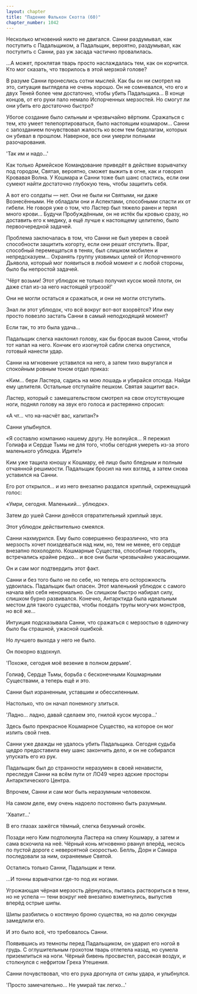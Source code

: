 ```yaml
---
layout: chapter
title: "Падение Фалькон Скотта (60)"
chapter_number: 1042
---
```


Несколько мгновений никто не двигался. Санни раздумывал, как поступить с Падальщиком, а Падальщик, вероятно, раздумывал, как поступить с Санни, раз уж засада частично провалилась.

...А может, проклятая тварь просто наслаждалась тем, как он корчится. Кто мог сказать, что творилось в этой мерзкой голове?

В разуме Санни пронеслись сотни мыслей. Как бы он ни смотрел на это, ситуация выглядела не очень хорошо. Он не сомневался, что его и двух Теней более чем достаточно, чтобы убить Падальщика... В конце концов, от его руки пало немало Испорченных мерзостей. Но смогут ли они убить его достаточно быстро?

Убогое создание было сильным и чрезвычайно вёртким. Сражаться с тем, кто умеет телепортироваться, было настоящим кошмаром... Санни с запозданием почувствовал жалость ко всем тем бедолагам, которых он убивал в прошлом. Наверное, все они умерли полными разочарования.

'Так им и надо...'

Как только Армейское Командование приведёт в действие взрывчатку под городом, Святая, вероятно, сможет выжить в огне, как и говорил Кровавая Волна. У Кошмара и Санни тоже был шанс спастись, если они сумеют найти достаточно глубокую тень, чтобы защитить себя.

А вот его солдаты — нет. Они не были ни Святыми, ни даже Вознесёнными. Не обладали они и Аспектами, способными спасти их от гибели. Не говоря уже о том, что Ластер был тяжело ранен и терял много крови... Будучи Пробуждённым, он не истёк бы кровью сразу, но доставить его к медику, а ещё лучше к настоящему целителю, было первоочередной задачей.

Проблема заключалась в том, что Санни не был уверен в своей способности защитить когорту, если они решат отступить. Враг, способный перемещаться в тенях, был слишком мобилен и непредсказуем... Охранять группу уязвимых целей от Испорченного Дьявола, который мог появиться в любой момент и с любой стороны, было бы непростой задачей.

'Чёрт возьми! Этот ублюдок не только получил кусок моей плоти, он даже стал из-за него настоящей угрозой!'

Они не могли остаться и сражаться, и они не могли отступить.

Знал ли этот ублюдок, что всё вокруг вот-вот взорвётся? Или ему просто повезло застать Санни в самый неподходящий момент?

Если так, то это была удача...

Падальщик слегка наклонил голову, как бы бросая вызов Санни, чтобы тот напал на него. Кончик его изогнутой сабли слегка опустился, готовый нанести удар.

Санни на мгновение уставился на него, а затем тихо выругался и спокойным ровным тоном отдал приказ:

«Ким... бери Ластера, садись на мою лошадь и убирайся отсюда. Найди ему целителя. Остальные отступайте пешком. Святая защитит вас».

Ластер, который с замешательством смотрел на свои отсутствующие ноги, поднял голову на звук его голоса и растерянно спросил:

«А чт... что на-насчёт вас, капитан?»

Санни улыбнулся.

«Я составлю компанию нашему другу. Не волнуйся... Я пережил Голиафа и Сердце Тьмы не для того, чтобы сегодня умереть из-за этого маленького ублюдка. Идите!»

Ким уже тащила юношу к Кошмару, её лицо было бледным и полным отчаянной решимости. Падальщик бросил на них взгляд, а затем снова уставился на Санни.

Его рот открылся... и из него внезапно раздался хриплый, скрежещущий голос:

«Умри, сегодня. Маленький... ублюдок».

Затем до ушей Санни донёсся отвратительный хриплый звук.

Этот ублюдок действительно смеялся.

Санни нахмурился. Ему было совершенно безразлично, что эта мерзость хочет поиздеваться над ним, но, тем не менее, его сердце внезапно похолодело. Кошмарные Существа, способные говорить, встречались крайне редко... и все они были чрезвычайно ужасающими.

Он и сам мог подтвердить этот факт.

Санни и без того было не по себе, но теперь его осторожность удвоилась. Падальщик был опасен. Этот маленький ублюдок с самого начала вёл себя ненормально. Он слишком быстро набирал силу, слишком бурно развивался. Конечно, Антарктида была идеальным местом для такого существа, чтобы поедать трупы могучих монстров, но всё же...

Интуиция подсказывала Санни, что сражаться с мерзостью в одиночку было бы страшной, ужасной ошибкой.

Но лучшего выхода у него не было.

Он покорно вздохнул.

'Похоже, сегодня моё везение в полном дерьме'.

Голиаф, Сердце Тьмы, борьба с бесконечными Кошмарными Существами, а теперь ещё и это.

Санни был израненным, уставшим и обессиленным.

Настолько, что он начал понемногу злиться.

'Ладно... ладно, давай сделаем это, гнилой кусок мусора...'

Здесь было прекрасное Кошмарное Существо, на которое он мог излить свой гнев.

Санни уже дважды не удалось убить Падальщика. Сегодня судьба щедро предоставила ему шанс закончить дело, и он не собирался упускать его из рук.

Падальщик был до странности неразумен в своей ненависти, преследуя Санни на всём пути от ЛО49 через адские просторы Антарктического Центра.

Впрочем, Санни и сам мог быть неразумным человеком.

На самом деле, ему очень надоело постоянно быть разумным.

'Хватит...'

В его глазах зажёгся тёмный, слегка безумный огонёк.

Позади него Ким подтолкнула Ластера на спину Кошмару, а затем и сама вскочила на неё. Чёрный конь мгновенно рванул вперёд, несясь по пустой дороге с невероятной скоростью. Белль, Дорн и Самара последовали за ним, охраняемые Святой.

Остались только Санни, Падальщик и тени.

...И тонны взрывчатки где-то под их ногами.

Угрожающая чёрная мерзость дёрнулась, пытаясь раствориться в тени, но не успела — тени вокруг неё внезапно взметнулись, выпустив вперёд острые шипы.

Шипы разбились о костяную броню существа, но на долю секунды замедлили его.

И это было всё, что требовалось Санни.

Появившись из темноты перед Падальщиком, он ударил его ногой в грудь. С оглушительным грохотом тварь отлетела назад, но сумела приземлиться на ноги. Чёрный бивень просвистел, рассекая воздух, и столкнулся с нефритом Греха Утешения.

Санни почувствовал, что его рука дрогнула от силы удара, и улыбнулся.

'Просто замечательно... Не умирай так легко...'